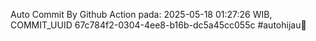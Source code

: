 Auto Commit By Github Action pada: 2025-05-18 01:27:26 WIB, COMMIT_UUID 67c784f2-0304-4ee8-b16b-dc5a45cc055c #autohijau🗿
